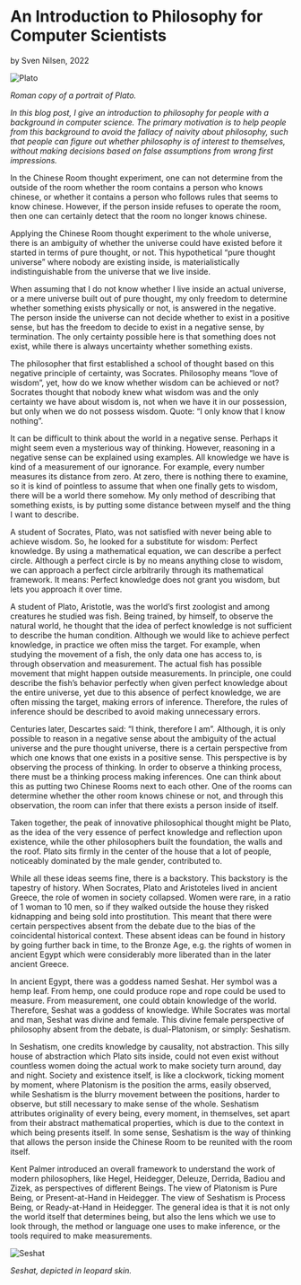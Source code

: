 # An Introduction to Philosophy for Computer Scientists
by Sven Nilsen, 2022

![Plato](https://upload.wikimedia.org/wikipedia/commons/thumb/8/88/Plato_Silanion_Musei_Capitolini_MC1377.jpg/440px-Plato_Silanion_Musei_Capitolini_MC1377.jpg)

*Roman copy of a portrait of Plato.*

*In this blog post, I give an introduction to philosophy for people with a background in computer science.
The primary motivation is to help people from this background to avoid the fallacy of naivity about philosophy,
such that people can figure out whether philosophy is of interest to themselves,
without making decisions based on false assumptions from wrong first impressions.*

In the Chinese Room thought experiment,
one can not determine from the outside of the room whether the room contains a person who knows chinese,
or whether it contains a person who follows rules that seems to know chinese.
However, if the person inside refuses to operate the room,
then one can certainly detect that the room no longer knows chinese.

Applying the Chinese Room thought experiment to the whole universe,
there is an ambiguity of whether the universe could have existed before it started in terms of pure thought, or not.
This hypothetical “pure thought universe” where nobody are existing inside,
is materialistically indistinguishable from the universe that we live inside.

When assuming that I do not know whether I live inside an actual universe,
or a mere universe built out of pure thought, my only freedom to determine whether something exists physically or not,
is answered in the negative.
The person inside the universe can not decide whether to exist in a positive sense,
but has the freedom to decide to exist in a negative sense, by termination.
The only certainty possible here is that something does not exist,
while there is always uncertainty whether something exists.

The philosopher that first established a school of thought based on this negative principle of certainty, was Socrates.
Philosophy means “love of wisdom”, yet, how do we know whether wisdom can be achieved or not?
Socrates thought that nobody knew what wisdom was and the only certainty we have about wisdom is,
not when we have it in our possession, but only when we do not possess wisdom.
Quote: “I only know that I know nothing”.

It can be difficult to think about the world in a negative sense.
Perhaps it might seem even a mysterious way of thinking.
However, reasoning in a negative sense can be explained using examples.
All knowledge we have is kind of a measurement of our ignorance.
For example, every number measures its distance from zero.
At zero, there is nothing there to examine,
so it is kind of pointless to assume that when one finally gets to wisdom,
there will be a world there somehow. My only method of describing that something exists,
is by putting some distance between myself and the thing I want to describe.

A student of Socrates, Plato, was not satisfied with never being able to achieve wisdom.
So, he looked for a substitute for wisdom: Perfect knowledge.
By using a mathematical equation, we can describe a perfect circle.
Although a perfect circle is by no means anything close to wisdom,
we can approach a perfect circle arbitrarily through its mathematical framework.
It means: Perfect knowledge does not grant you wisdom, but lets you approach it over time.

A student of Plato, Aristotle, was the world’s first zoologist and among creatures he studied was fish.
Being trained, by himself, to observe the natural world,
he thought that the idea of perfect knowledge is not sufficient to describe the human condition.
Although we would like to achieve perfect knowledge, in practice we often miss the target.
For example, when studying the movement of a fish, the only data one has access to,
is through observation and measurement. The actual fish has possible movement that might happen outside measurements.
In principle, one could describe the fish’s behavior perfectly when given perfect knowledge about the entire universe,
yet due to this absence of perfect knowledge, we are often missing the target, making errors of inference.
Therefore, the rules of inference should be described to avoid making unnecessary errors.

Centuries later, Descartes said: “I think, therefore I am”.
Although, it is only possible to reason in a negative sense about the ambiguity of the actual universe and the pure thought universe,
there is a certain perspective from which one knows that one exists in a positive sense.
This perspective is by observing the process of thinking. In order to observe a thinking process,
there must be a thinking process making inferences.
One can think about this as putting two Chinese Rooms next to each other.
One of the rooms can determine whether the other room knows chinese or not,
and through this observation, the room can infer that there exists a person inside of itself.

Taken together, the peak of innovative philosophical thought might be Plato,
as the idea of the very essence of perfect knowledge and reflection upon existence,
while the other philosophers built the foundation, the walls and the roof.
Plato sits firmly in the center of the house that a lot of people,
noticeably dominated by the male gender, contributed to.

While all these ideas seems fine, there is a backstory.
This backstory is the tapestry of history.
When Socrates, Plato and Aristoteles lived in ancient Greece,
the role of women in society collapsed.
Women were rare, in a ratio of 1 woman to 10 men,
so if they walked outside the house they risked kidnapping and being sold into prostitution.
This meant that there were certain perspectives absent from the debate due to the bias of the coincidental historical context.
These absent ideas can be found in history by going further back in time,
to the Bronze Age, e.g. the rights of women in ancient Egypt which were considerably more liberated than in the later ancient Greece.

In ancient Egypt, there was a goddess named Seshat.
Her symbol was a hemp leaf.
From hemp, one could produce rope and rope could be used to measure.
From measurement, one could obtain knowledge of the world.
Therefore, Seshat was a goddess of knowledge.
While Socrates was mortal and man, Seshat was divine and female.
This divine female perspective of philosophy absent from the debate,
is dual-Platonism, or simply: Seshatism.

In Seshatism, one credits knowledge by causality, not abstraction.
This silly house of abstraction which Plato sits inside,
could not even exist without countless women doing the actual work to make society turn around, day and night.
Society and existence itself, is like a clockwork, ticking moment by moment,
where Platonism is the position the arms, easily observed,
while Seshatism is the blurry movement between the positions,
harder to observe, but still necessary to make sense of the whole.
Seshatism attributes originality of every being, every moment, in themselves,
set apart from their abstract mathematical properties,
which is due to the context in which being presents itself.
In some sense, Seshatism is the way of thinking that allows the person inside the Chinese Room
to be reunited with the room itself.

Kent Palmer introduced an overall framework to understand the work of modern philosophers,
like Hegel, Heidegger, Deleuze, Derrida, Badiou and Zizek, as perspectives of different Beings.
The view of Platonism is Pure Being, or Present-at-Hand in Heidegger.
The view of Seshatism is Process Being, or Ready-at-Hand in Heidegger.
The general idea is that it is not only the world itself that determines being,
but also the lens which we use to look through, the method or language one uses to make inference,
or the tools required to make measurements.

![Seshat](https://upload.wikimedia.org/wikipedia/commons/thumb/7/71/Seshat.svg/440px-Seshat.svg.png)

*Seshat, depicted in leopard skin.*

